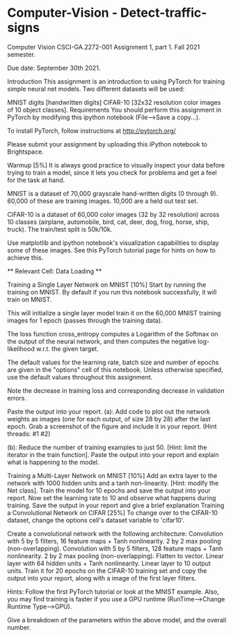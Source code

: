 # Computer-Vision - Detect-traffic-signs

Computer Vision CSCI-GA.2272-001 Assignment 1, part 1.
Fall 2021 semester.

Due date: September 30th 2021.

Introduction
This assignment is an introduction to using PyTorch for training simple neural net models. Two different datasets will be used:

MNIST digits [handwritten digits]
CIFAR-10 [32x32 resolution color images of 10 object classes].
Requirements
You should perform this assignment in PyTorch by modifying this ipython notebook (File-->Save a copy...).

To install PyTorch, follow instructions at http://pytorch.org/

Please submit your assignment by uploading this iPython notebook to Brightspace.

Warmup [5%]
It is always good practice to visually inspect your data before trying to train a model, since it lets you check for problems and get a feel for the task at hand.

MNIST is a dataset of 70,000 grayscale hand-written digits (0 through 9). 60,000 of these are training images. 10,000 are a held out test set.

CIFAR-10 is a dataset of 60,000 color images (32 by 32 resolution) across 10 classes (airplane, automobile, bird, cat, deer, dog, frog, horse, ship, truck). The train/test split is 50k/10k.

Use matplotlib and ipython notebook's visualization capabilities to display some of these images. See this PyTorch tutorial page for hints on how to achieve this.

** Relevant Cell: Data Loading **

Training a Single Layer Network on MNIST [10%]
Start by running the training on MNIST. By default if you run this notebook successfully, it will train on MNIST.

This will initialize a single layer model train it on the 60,000 MNIST training images for 1 epoch (passes through the training data).

The loss function cross_entropy computes a Logarithm of the Softmax on the output of the neural network, and then computes the negative log-likelihood w.r.t. the given target.

The default values for the learning rate, batch size and number of epochs are given in the "options" cell of this notebook. Unless otherwise specified, use the default values throughout this assignment.

Note the decrease in training loss and corresponding decrease in validation errors.

Paste the output into your report. (a): Add code to plot out the network weights as images (one for each output, of size 28 by 28) after the last epoch. Grab a screenshot of the figure and include it in your report. (Hint threads: #1 #2)

(b): Reduce the number of training examples to just 50. [Hint: limit the iterator in the train function]. Paste the output into your report and explain what is happening to the model.

Training a Multi-Layer Network on MNIST [10%]
Add an extra layer to the network with 1000 hidden units and a tanh non-linearity. [Hint: modify the Net class]. Train the model for 10 epochs and save the output into your report.
Now set the learning rate to 10 and observe what happens during training. Save the output in your report and give a brief explanation
Training a Convolutional Network on CIFAR [25%]
To change over to the CIFAR-10 dataset, change the options cell's dataset variable to 'cifar10'.

Create a convolutional network with the following architecture:
Convolution with 5 by 5 filters, 16 feature maps + Tanh nonlinearity.
2 by 2 max pooling (non-overlapping).
Convolution with 5 by 5 filters, 128 feature maps + Tanh nonlinearity.
2 by 2 max pooling (non-overlapping).
Flatten to vector.
Linear layer with 64 hidden units + Tanh nonlinearity.
Linear layer to 10 output units.
Train it for 20 epochs on the CIFAR-10 training set and copy the output into your report, along with a image of the first layer filters.

Hints: Follow the first PyTorch tutorial or look at the MNIST example. Also, you may find training is faster if you use a GPU runtime (RunTime-->Change Runtime Type-->GPU).

Give a breakdown of the parameters within the above model, and the overall number.
